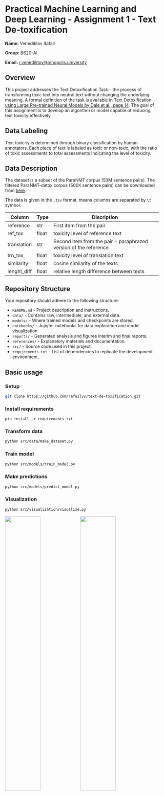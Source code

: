 # Practical Machine Learning and Deep Learning - Assignment 1 - Text De-toxification

**Name:** Venediktov Rafail 

**Group:** BS20-AI

**Email:** r.venediktov@innopolis.university

## Overview

This project addresses the Text Detoxification Task - the process of transforming toxic text into neutral text without changing the underlying meaning. A formal definition of the task is available in [Text Detoxification using Large Pre-trained Neural Models by Dale et al., page 14](https://arxiv.org/abs/2109.08914). The goal of this assignment is to develop an algorithm or model capable of reducing text toxicity effectively.

## Data Labeling

Text toxicity is determined through binary classification by human annotators. Each piece of text is labeled as toxic or non-toxic, with the ratio of toxic assessments to total assessments indicating the level of toxicity.
## Data Description

The dataset is a subset of the ParaNMT corpus (50M sentence pairs). The filtered ParaNMT-detox corpus (500K sentence pairs) can be downloaded from [here](https://github.com/skoltech-nlp/detox/releases/download/emnlp2021/filtered_paranmt.zip).

The data is given in the `.tsv` format, means columns are separated by `\t` symbol.

| Column | Type | Discription | 
| ----- | ------- | ---------- |
| reference | str | First item from the pair | 
| ref_tox | float | toxicity level of reference text | 
| translation | str | Second item from the pair - paraphrazed version of the reference|
| trn_tox | float | toxicity level of translation text |
| similarity | float | cosine similarity of the texts |
| lenght_diff | float | relative length difference between texts |


## Repository Structure

Your repository should adhere to the following structure:

- `README.md` - Project description and instructions.
- `data/` - Contains raw, intermediate, and external data.
- `models/` - Where trained models and checkpoints are stored.
- `notebooks/` - Jupyter notebooks for data exploration and model visualization.
- `reports/` - Generated analysis and figures interim and final reports.
- `references/` - Explanatory materials and documentation.
- `src/` - Source code used in this project.
- `requirements.txt` - List of dependencies to replicate the development environment.


## Basic usage

### Setup

```bash
git clone https://github.com/rafailvv/text-de-toxification.git
```
### Install requirements
```
pip install -r requirements.txt
```
### Transform data
```bash
python src/data/make_dataset.py
```
### Train model

```bash
python src/models/train_model.py
```

### Make predictions
```bash
python src/models/predict_model.py
```

### Visualization
```bash
python src/visualization/visualize.py
``````
<p float="left">
  <img src="https://github.com/rafailvv/text-de-toxification/blob/master/reports/figures/application_exploration_tab.PNG" width="48%" />
  <img src="https://github.com/rafailvv/text-de-toxification/blob/master/reports/figures/application_results_tab.PNG" width="48%" />
</p>
